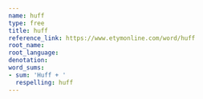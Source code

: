 ```yaml
---
name: huff
type: free
title: huff
reference_link: https://www.etymonline.com/word/huff
root_name: 
root_language: 
denotation: 
word_sums:
- sum: 'Huff + '
  respelling: huff
---
```

